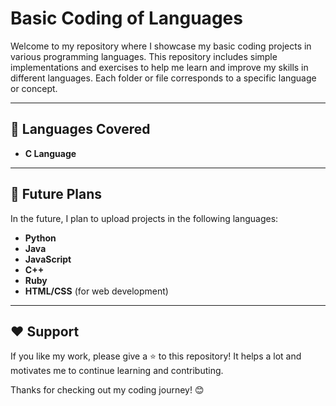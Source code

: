 # Basic Coding of Languages

Welcome to my repository where I showcase my basic coding projects in various programming languages. This repository includes simple implementations and exercises to help me learn and improve my skills in different languages. Each folder or file corresponds to a specific language or concept.

---

## 🌟 Languages Covered
- **C Language**

---

## 🚀 Future Plans
In the future, I plan to upload projects in the following languages:
- **Python**
- **Java**
- **JavaScript**
- **C++**
- **Ruby**
- **HTML/CSS** (for web development)

---

## ❤️ Support
If you like my work, please give a ⭐️ to this repository! It helps a lot and motivates me to continue learning and contributing. 

Thanks for checking out my coding journey! 😊

